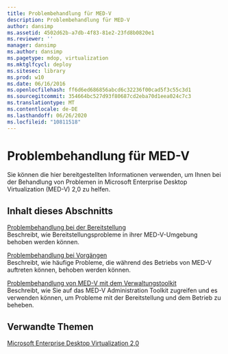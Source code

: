 ```yaml
---
title: Problembehandlung für MED-V
description: Problembehandlung für MED-V
author: dansimp
ms.assetid: 4502d62b-a7db-4f83-81e2-23fd8b0820e1
ms.reviewer: ''
manager: dansimp
ms.author: dansimp
ms.pagetype: mdop, virtualization
ms.mktglfcycl: deploy
ms.sitesec: library
ms.prod: w10
ms.date: 06/16/2016
ms.openlocfilehash: ff6d6ed686856abcd6c32236f00cad5f3c55c3d1
ms.sourcegitcommit: 354664bc527d93f80687cd2eba70d1eea024c7c3
ms.translationtype: MT
ms.contentlocale: de-DE
ms.lasthandoff: 06/26/2020
ms.locfileid: "10811518"
---
```

# Problembehandlung für MED-V


Sie können die hier bereitgestellten Informationen verwenden, um Ihnen bei der Behandlung von Problemen in Microsoft Enterprise Desktop Virtualization (MED-V) 2,0 zu helfen.

## Inhalt dieses Abschnitts


<a href="" id="deployment-troubleshooting"></a>[Problembehandlung bei der Bereitstellung](deployment-troubleshooting.md)  
Beschreibt, wie Bereitstellungsprobleme in ihrer MED-V-Umgebung behoben werden können.

<a href="" id="operations-troubleshooting"></a>[Problembehandlung bei Vorgängen](operations-troubleshooting-medv2.md)  
Beschreibt, wie häufige Probleme, die während des Betriebs von MED-V auftreten können, behoben werden können.

<a href="" id="troubleshooting-med-v-by-using-the-administration-toolkit"></a>[Problembehandlung von MED-V mit dem Verwaltungstoolkit](troubleshooting-med-v-by-using-the-administration-toolkit.md)  
Beschreibt, wie Sie auf das MED-V Administration Toolkit zugreifen und es verwenden können, um Probleme mit der Bereitstellung und dem Betrieb zu beheben.

## Verwandte Themen


[Microsoft Enterprise Desktop Virtualization 2,0](index.md)

 

 





